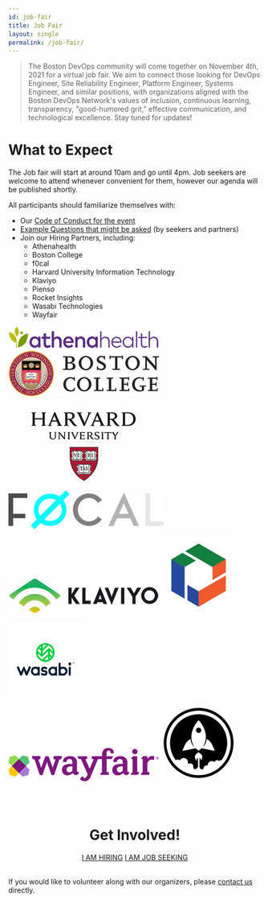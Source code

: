 ```yaml
---
id: job-fair
title: Job Fair
layout: single
permalink: /job-fair/
---
```


> The Boston DevOps community will come together on November 4th, 2021 for a virtual job fair. We aim to connect those looking for DevOps Engineer, Site Reliability Engineer, Platform Engineer, Systems Engineer, and similar positions, with organizations aligned with the Boston DevOps Network's values of inclusion, continuous learning, transparency, "good-humored grit," effective communication, and technological excellence. Stay tuned for updates!

# What to Expect
The Job fair will start at around 10am and go until 4pm. Job seekers are welcome to attend whenever convenient for them, however our agenda will be published shortly.

All participants should familiarize themselves with:

* Our [Code of Conduct for the event](/event-code-of-conduct)
* [Example Questions that might be asked](/example-job-fair-questions) (by seekers and partners)
* Join our Hiring Partners, including:
  * Athenahealth
  * Boston College
  * f0cal
  * Harvard University Information Technology
  * Klaviyo
  * Pienso
  * Rocket Insights
  * Wasabi Technologies
  * Wayfair

![image info](Athenahealth_300w.png) &#32; &#32;![image info](BostonC_300w.png)

![image info](Harvard_300w.png) &#32; &#32;![image info](FOCAL_309w.png) 

![image info](Klaviyo_300w.png) &#32; &#32;![image info](Pienso_150w.jpg)

![image info](Wasabi_150w.png)

![image info](Wayfair_300w.png) &#32; &#32;![image info](rocket_logo_150s.png)


<div style="text-align:center">
<br /><br />

<h1>Get Involved!</h1>
<a href="https://bit.ly/bdon-job-fair-2021-partners" target="blank" class="btn btn--success">I AM HIRING</a> <a href="https://bit.ly/bdon-job-fair-2021" target="blank" class="btn btn--success">I AM JOB SEEKING</a>
</div>

<br />

If you would like to volunteer along with our organizers, please
[contact us](/contact/) directly.
